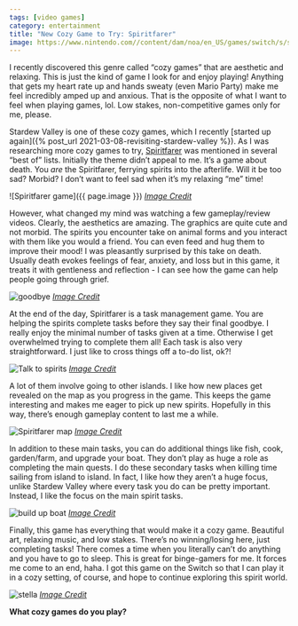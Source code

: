 ```yaml
---
tags: [video games]
category: entertainment
title: "New Cozy Game to Try: Spiritfarer"
image: https://www.nintendo.com//content/dam/noa/en_US/games/switch/s/spiritfarer-switch/spiritfarer-switch-hero.jpg
---
```


I recently discovered this genre called “cozy games” that are aesthetic and relaxing. This is just the kind of game I look for and enjoy playing! Anything that gets my heart rate up and hands sweaty (even Mario Party) make me feel incredibly amped up and anxious. That is the opposite of what I want to feel when playing games, lol. Low stakes, non-competitive games only for me, please.

Stardew Valley is one of these cozy games, which I recently [started up again]({% post_url 2021-03-08-revisiting-stardew-valley %}). As I was researching more cozy games to try, [Spiritfarer](https://thunderlotusgames.com/spiritfarer) was mentioned in several “best of” lists. Initially the theme didn’t appeal to me. It’s a game about death. You *are* the Spiritfarer, ferrying spirits into the afterlife. Will it be too sad? Morbid? I don’t want to feel sad when it’s my relaxing “me” time!

![Spiritfarer game]({{ page.image }})
*[Image Credit](https://www.nintendo.com/games/detail/spiritfarer-switch/)*

However, what changed my mind was watching a few gameplay/review videos. Clearly, the aesthetics are amazing. The graphics are quite cute and not morbid. The spirits you encounter take on animal forms and you interact with them like you would a friend. You can even feed and hug them to improve their mood! I was pleasantly surprised by this take on death. Usually death evokes feelings of fear, anxiety, and loss but in this game, it treats it with gentleness and reflection - I can see how the game can help people going through grief.

![goodbye](https://assets.nintendo.com/image/upload/c_limit,f_auto,q_auto,w_1920/ncom/en_US/games/switch/s/spiritfarer-switch/screenshot-gallery/screenshot06?v=2021041703)
*[Image Credit](https://www.nintendo.com/games/detail/spiritfarer-switch/)*

At the end of the day, Spiritfarer is a task management game. You are helping the spirits complete tasks before they say their final goodbye. I really enjoy the minimal number of tasks given at a time. Otherwise I get overwhelmed trying to complete them all! Each task is also very straightforward. I just like to cross things off a to-do list, ok?!

![Talk to spirits](https://assets.nintendo.com/image/upload/c_limit,f_auto,q_auto,w_1920/ncom/en_US/games/switch/s/spiritfarer-switch/screenshot-gallery/screenshot02?v=2021041703)
*[Image Credit](https://www.nintendo.com/games/detail/spiritfarer-switch/)*

A lot of them involve going to other islands. I like how new places get revealed on the map as you progress in the game. This keeps the game interesting and makes me eager to pick up new spirits. Hopefully in this way, there’s enough gameplay content to last me a while.

![Spiritfarer map](https://assets.nintendo.com/image/upload/c_limit,f_auto,q_auto,w_1920/ncom/en_US/games/switch/s/spiritfarer-switch/screenshot-gallery/screenshot05?v=2021041703)
*[Image Credit](https://www.nintendo.com/games/detail/spiritfarer-switch/)*

In addition to these main tasks, you can do additional things like fish, cook, garden/farm, and upgrade your boat. They don’t play as huge a role as completing the main quests. I do these secondary tasks when killing time sailing from island to island. In fact, I like how they aren’t a huge focus, unlike Stardew Valley where every task you do can be pretty important. Instead, I like the focus on the main spirit tasks.

![build up boat](https://thunderlotusgames.com/wp-content/uploads/2020/08/Spiritfarer-SCREENSHOTS-03.png)
*[Image Credit](https://thunderlotusgames.com/spiritfarer)*

Finally, this game has everything that would make it a cozy game. Beautiful art, relaxing music, and low stakes. There’s no winning/losing here, just completing tasks! There comes a time when you literally can’t do anything and you have to go to sleep. This is great for binge-gamers for me. It forces me come to an end, haha. I got this game on the Switch so that I can play it in a cozy setting, of course, and hope to continue exploring this spirit world.

![stella](https://thunderlotusgames.com/wp-content/uploads/2020/08/Spiritfarer-SCREENSHOTS-01.png)
*[Image Credit](https://thunderlotusgames.com/spiritfarer)*

**What cozy games do you play?**